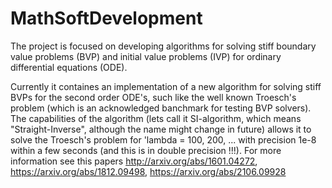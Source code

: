 # MathSoftDevelopment
The project is focused on developing algorithms for solving stiff boundary value problems (BVP) and initial value problems (IVP) for ordinary differential equations (ODE).

Currently it containes an implementation of a new algorithm for solving stiff BVPs for the second order ODE's, such like the well known Troesch's problem (which is an acknowledged banchmark for testing BVP solvers).
The capabilities of the algorithm (lets call it SI-algorithm, which means "Straight-Inverse", although the name might change in future)
allows it to solve the Troesch's problem for 'lambda = 100, 200, ... with precision 1e-8 within a few seconds (and this is in double precision !!!). 
For more information see this papers http://arxiv.org/abs/1601.04272, https://arxiv.org/abs/1812.09498, https://arxiv.org/abs/2106.09928
